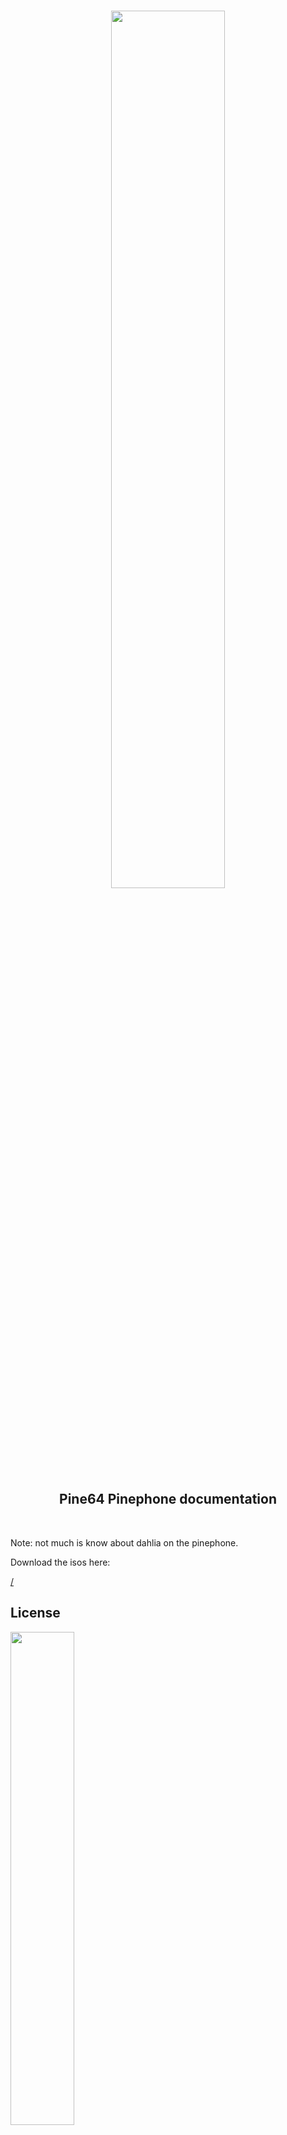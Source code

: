 <h3
<h3
<p align="center">
  <img width="60%" src="https://github.com/dahlia-os/documentation/blob/master/assets/images/logo/new/dahliaOS_logo_with_text_black.svg"
</p>
  <br>
  <h2 align="center"><center>Pine64 Pinephone documentation </center></h2>
  <br>
</div>

Note: not much is know about dahlia on the pinephone.

Download the isos here:

[/]()


## License

<p align="left">
  <img width="45%" src="https://github.com/dahlia-os/documentation/blob/master/assets/images/logo/new/dahliaOS_logo_with_text_black.svg"
</p>

Copyright @ 2019-2020 The dahliaOS Authors contact@dahliaos.io

This project is licensed under the [Apache 2.0 license](https://github.com/dahlia-os/documentation/blob/master/LICENSE)
